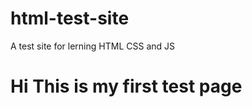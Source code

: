 # html-test-site
A test site for lerning HTML CSS and JS
<html>
<head>
	<title>First HTML Test Page</title>
</head>
<body>
	<h1>Hi This is my first test page</h1>
</body>
</html>
